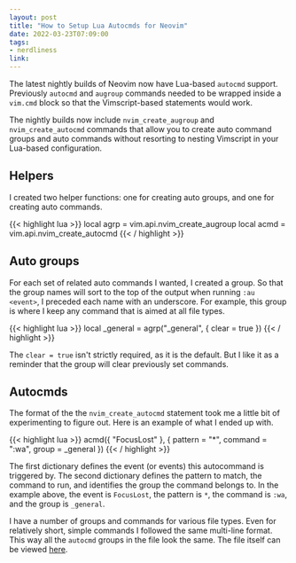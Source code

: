```yaml
---
layout: post
title: "How to Setup Lua Autocmds for Neovim"
date: 2022-03-23T07:09:00
tags:
- nerdliness
link:
---
```

The latest nightly builds of Neovim now have Lua-based `autocmd` support. Previously `autocmd` and `augroup`
commands needed to be wrapped inside a `vim.cmd` block so that the Vimscript-based statements
would work.

The nightly builds now include `nvim_create_augroup` and `nvim_create_autocmd` commands that allow
you to create auto command groups and auto commands without resorting to nesting Vimscript in your
Lua-based configuration.

## Helpers
I created two helper functions: one for creating auto groups, and one for creating auto commands.

{{< highlight lua >}}
    local agrp = vim.api.nvim_create_augroup
    local acmd = vim.api.nvim_create_autocmd
{{< / highlight >}}

## Auto groups
For each set of related auto commands I wanted, I created a group. So that the group names will sort
to the top of the output when running `:au <event>`, I preceded each name with an underscore. For
example, this group is where I keep any command that is aimed at all file types.

{{< highlight lua >}}
    local _general = agrp("_general", { clear = true })
{{< / highlight >}}

The `clear = true` isn't strictly required, as it is the default. But I like it as a reminder that
the group will clear previously set commands.

## Autocmds
The format of the the `nvim_create_autocmd` statement took me a little bit of experimenting to
figure out. Here is an example of what I ended up with.

{{< highlight lua >}}
    acmd({ "FocusLost" },
         { pattern = "*",
           command = ":wa",
           group = _general })
{{< / highlight >}}

The first dictionary defines the event (or events) this autocommand is triggered by. The second
dictionary defines the pattern to match, the command to run, and identifies the group the command
belongs to. In the example above, the event is `FocusLost`, the pattern is `*`, the command is
`:wa`, and the group is `_general`.

I have a number of groups and commands for various file types. Even for relatively short, simple
commands I followed the same multi-line format. This way all the `autocmd` groups in the file look
the same. The file itself can be viewed
[here](https://github.com/zanshin/dotfiles/blob/master/nvim/lua/usr/autocmds.lua "autocmds.lua").
